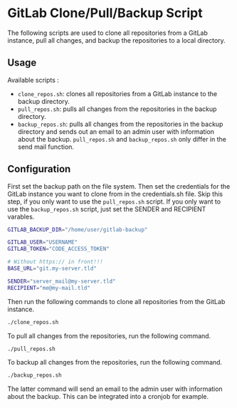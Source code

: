 # GitLab Clone/Pull/Backup Script

The following scripts are used to clone all repositories from a GitLab instance, pull all changes, and backup the repositories to a local directory.

## Usage

Available scripts :
- `clone_repos.sh`: clones all repositories from a GitLab instance to the backup directory.
- `pull_repos.sh`: pulls all changes from the repositories in the backup directory.
- `backup_repos.sh`: pulls all changes from the repositories in the backup directory and sends out an email to an admin user with information about the backup. `pull_repos.sh` and `backup_repos.sh` only differ in the send mail function.

## Configuration

First set the backup path on the file system. Then set the credentials for the GitLab instance you want to clone from in the credentials.sh file. Skip this step, if you only want to use the `pull_repos.sh` script. If you only want to use the `backup_repos.sh` script, just set the SENDER and RECIPIENT varables.

```bash
GITLAB_BACKUP_DIR="/home/user/gitlab-backup"

GITLAB_USER="USERNAME"
GITLAB_TOKEN="CODE_ACCESS_TOKEN"

# Without https:// in front!!!
BASE_URL="git.my-server.tld"

SENDER="server_mail@my-server.tld"
RECIPIENT="me@my-mail.tld"
```

Then run the following commands to clone all repositories from the GitLab instance.

```bash
./clone_repos.sh
```

To pull all changes from the repositories, run the following command.

```bash
./pull_repos.sh
```

To backup all changes from the repositories, run the following command.

```bash
./backup_repos.sh
```

The latter command will send an email to the admin user with information about the backup. This can be integrated into a cronjob for example.

